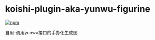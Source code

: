 # koishi-plugin-aka-yunwu-figurine

[![npm](https://img.shields.io/npm/v/koishi-plugin-aka-yunwu-figurine?style=flat-square)](https://www.npmjs.com/package/koishi-plugin-aka-yunwu-figurine)

自用-调用yunwu接口的手办化生成图
